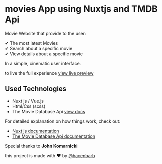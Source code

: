 # movies App using Nuxtjs and TMDB Api

Movie Website that provide to the user:

✔ The most latest Movies <br>
✔ Search about a specific movie <br>
✔ View details about a specific movie <br>

In a simple, cinematic user interface.

to live the full experience [view live preview](https://nuxt-movies-app.netlify.app/)

## Used Technologies

- Nuxt js / Vue.js
- Html/Css (scss)
- The Movie Database Api [view docs](https://developers.themoviedb.org/3/getting-started/introduction)

For detailed explanation on how things work, check out:
- [Nuxt js documentation](https://nuxtjs.org/docs/get-started/installation)
- [The Movie Database Api documentation](https://developers.themoviedb.org/3/getting-started/introduction)

Special thanks to **John Komarnicki**

this project is made with ♥ by [@hacenbarb](https://github.com/hacenbarb)
